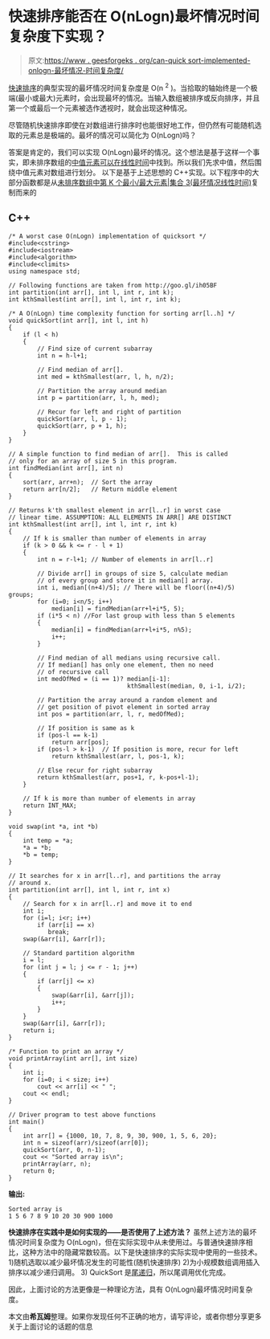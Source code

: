 # 快速排序能否在 O(nLogn)最坏情况时间复杂度下实现？

> 原文:[https://www . geesforgeks . org/can-quick sort-implemented-onlogn-最坏情况-时间复杂度/](https://www.geeksforgeeks.org/can-quicksort-implemented-onlogn-worst-case-time-complexity/)

[快速排序](http://geeksquiz.com/quick-sort/)的典型实现的最坏情况时间复杂度是 O(n <sup>2</sup> )。当拾取的轴始终是一个极端(最小或最大)元素时，会出现最坏的情况。当输入数组被排序或反向排序，并且第一个或最后一个元素被选作透视时，就会出现这种情况。

尽管随机快速排序即使在对数组进行排序时也能很好地工作，但仍然有可能随机选取的元素总是极端的。最坏的情况可以简化为 O(nLogn)吗？

答案是肯定的，我们可以实现 O(nLogn)最坏的情况。这个想法是基于这样一个事实，即未排序数组的[中值元素可以在线性时间](https://www.geeksforgeeks.org/kth-smallestlargest-element-unsorted-array-set-3-worst-case-linear-time/)中找到。所以我们先求中值，然后围绕中值元素对数组进行划分。
以下是基于上述思想的 C++实现。以下程序中的大部分函数都是从[未排序数组中第 K 个最小/最大元素|集合 3(最坏情况线性时间)](https://www.geeksforgeeks.org/kth-smallestlargest-element-unsorted-array-set-3-worst-case-linear-time/)复制而来的

## C++

```
/* A worst case O(nLogn) implementation of quicksort */
#include<cstring>
#include<iostream>
#include<algorithm>
#include<climits>
using namespace std;

// Following functions are taken from http://goo.gl/ih05BF
int partition(int arr[], int l, int r, int k);
int kthSmallest(int arr[], int l, int r, int k);

/* A O(nLogn) time complexity function for sorting arr[l..h] */
void quickSort(int arr[], int l, int h)
{
    if (l < h)
    {
        // Find size of current subarray
        int n = h-l+1;

        // Find median of arr[].
        int med = kthSmallest(arr, l, h, n/2);

        // Partition the array around median
        int p = partition(arr, l, h, med);

        // Recur for left and right of partition
        quickSort(arr, l, p - 1);
        quickSort(arr, p + 1, h);
    }
}

// A simple function to find median of arr[].  This is called
// only for an array of size 5 in this program.
int findMedian(int arr[], int n)
{
    sort(arr, arr+n);  // Sort the array
    return arr[n/2];   // Return middle element
}

// Returns k'th smallest element in arr[l..r] in worst case
// linear time. ASSUMPTION: ALL ELEMENTS IN ARR[] ARE DISTINCT
int kthSmallest(int arr[], int l, int r, int k)
{
    // If k is smaller than number of elements in array
    if (k > 0 && k <= r - l + 1)
    {
        int n = r-l+1; // Number of elements in arr[l..r]

        // Divide arr[] in groups of size 5, calculate median
        // of every group and store it in median[] array.
        int i, median[(n+4)/5]; // There will be floor((n+4)/5) groups;
        for (i=0; i<n/5; i++)
            median[i] = findMedian(arr+l+i*5, 5);
        if (i*5 < n) //For last group with less than 5 elements
        {
            median[i] = findMedian(arr+l+i*5, n%5);
            i++;
        }

        // Find median of all medians using recursive call.
        // If median[] has only one element, then no need
        // of recursive call
        int medOfMed = (i == 1)? median[i-1]:
                                 kthSmallest(median, 0, i-1, i/2);

        // Partition the array around a random element and
        // get position of pivot element in sorted array
        int pos = partition(arr, l, r, medOfMed);

        // If position is same as k
        if (pos-l == k-1)
            return arr[pos];
        if (pos-l > k-1)  // If position is more, recur for left
            return kthSmallest(arr, l, pos-1, k);

        // Else recur for right subarray
        return kthSmallest(arr, pos+1, r, k-pos+l-1);
    }

    // If k is more than number of elements in array
    return INT_MAX;
}

void swap(int *a, int *b)
{
    int temp = *a;
    *a = *b;
    *b = temp;
}

// It searches for x in arr[l..r], and partitions the array
// around x.
int partition(int arr[], int l, int r, int x)
{
    // Search for x in arr[l..r] and move it to end
    int i;
    for (i=l; i<r; i++)
        if (arr[i] == x)
           break;
    swap(&arr[i], &arr[r]);

    // Standard partition algorithm
    i = l;
    for (int j = l; j <= r - 1; j++)
    {
        if (arr[j] <= x)
        {
            swap(&arr[i], &arr[j]);
            i++;
        }
    }
    swap(&arr[i], &arr[r]);
    return i;
}

/* Function to print an array */
void printArray(int arr[], int size)
{
    int i;
    for (i=0; i < size; i++)
        cout << arr[i] << " ";
    cout << endl;
}

// Driver program to test above functions
int main()
{
    int arr[] = {1000, 10, 7, 8, 9, 30, 900, 1, 5, 6, 20};
    int n = sizeof(arr)/sizeof(arr[0]);
    quickSort(arr, 0, n-1);
    cout << "Sorted array is\n";
    printArray(arr, n);
    return 0;
}
```

**输出:**

```
Sorted array is
1 5 6 7 8 9 10 20 30 900 1000
```

**快速排序在实践中是如何实现的——是否使用了上述方法？**
虽然上述方法的最坏情况时间复杂度为 O(nLogn)，但在实际实现中从未使用过。与普通快速排序相比，这种方法中的隐藏常数较高。以下是快速排序的实际实现中使用的一些技术。
1)随机选取以减少最坏情况发生的可能性(随机快速排序)
2)为小规模数组调用插入排序以减少递归调用。
3) QuickSort 是[尾递归](https://www.geeksforgeeks.org/tail-recursion/)，所以尾调用优化完成。

因此，上面讨论的方法更像是一种理论方法，具有 O(nLogn)最坏情况时间复杂度。

本文由**希瓦姆**整理。如果你发现任何不正确的地方，请写评论，或者你想分享更多关于上面讨论的话题的信息